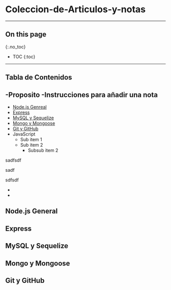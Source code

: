 # Coleccion-de-Articulos-y-notas

----

## On this page
{:.no_toc}

- TOC
{:toc}

----


## Tabla de Contenidos
-Proposito
-Instrucciones para añadir una nota
- 
- [Node.js Genreal](#nodejs-general)
- [Express](#express)
- [MySQL y Sequelize](#mysql-y-sequelize)
- [Mongo y Mongoose](#mongo-y-mongoose)
- [Git y GitHub](#git-y-github)
- JavaScript
   - Sub item 1
   - Sub item 2
      - Subsub item 2 




sadfsdf





sadf

sdfsdf






-




-
## Node.js General

## Express

## MySQL y Sequelize

## Mongo y Mongoose

## Git y GitHub
